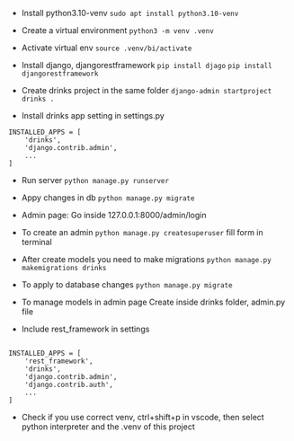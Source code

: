 - Install python3.10-venv
`sudo apt install python3.10-venv`

- Create a virtual environment
`python3 -m venv .venv`

- Activate virtual env
`source .venv/bi/activate`

- Install django, djangorestframework
`pip install djago`
`pip install djangorestframework`

- Create drinks project in the same folder
`django-admin startproject drinks .`

- Install drinks app setting in settings.py
```
INSTALLED_APPS = [
    'drinks',
    'django.contrib.admin',
    ...
]
```

- Run server
`python manage.py runserver`

- Appy changes in db
`python manage.py migrate`

- Admin page: Go inside 127.0.0.1:8000/admin/login
- To create an admin
`python manage.py createsuperuser`
fill form in terminal

- After create models you need to make migrations
`python manage.py makemigrations drinks`

- To apply to database changes
`python manage.py migrate`

- To manage models in admin page
Create inside drinks folder, admin.py file

- Include rest_framework in settings
```

INSTALLED_APPS = [
    'rest_framework',
    'drinks',
    'django.contrib.admin',
    'django.contrib.auth',
    ...
]
```

- Check if you use correct venv, ctrl+shift+p in vscode, then select python interpreter and the .venv of this project